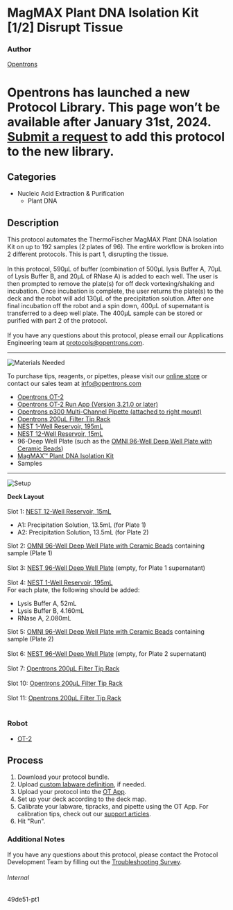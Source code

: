 # MagMAX Plant DNA Isolation Kit [1/2] Disrupt Tissue

### Author
[Opentrons](https://opentrons.com/)


# Opentrons has launched a new Protocol Library. This page won’t be available after January 31st, 2024. [Submit a request](https://docs.google.com/forms/d/e/1FAIpQLSdYYp9QCKow4nn0KlCVsMS3HX0eJ0N9O7-erajKvcpT0lWbSg/viewform) to add this protocol to the new library.

## Categories
* Nucleic Acid Extraction & Purification
	* Plant DNA


## Description
This protocol automates the ThermoFischer MagMAX Plant DNA Isolation Kit on up to 192 samples (2 plates of 96). The entire workflow is broken into 2 different protocols. This is part 1, disrupting the tissue.</br>
</br>
In this protocol, 590µL of buffer (combination of 500µL lysis Buffer A, 70µL of Lysis Buffer B, and 20µL of RNase A) is added to each well. The user is then prompted to remove the plate(s) for off deck vortexing/shaking and incubation. Once incubation is complete, the user returns the plate(s) to the deck and the robot will add 130µL of the precipitation solution. After one final incubation off the robot and a spin down, 400µL of supernatant is transferred to a deep well plate. The 400µL sample can be stored or purified with part 2 of the protocol.
</br>
</br>
If you have any questions about this protocol, please email our Applications Engineering team at [protocols@opentrons.com](mailto:protocols@opentrons.com).

---
![Materials Needed](https://s3.amazonaws.com/opentrons-protocol-library-website/custom-README-images/001-General+Headings/materials.png)

To purchase tips, reagents, or pipettes, please visit our [online store](https://shop.opentrons.com/) or contact our sales team at [info@opentrons.com](mailto:info@opentrons.com)

* [Opentrons OT-2](https://shop.opentrons.com/collections/ot-2-robot/products/ot-2)
* [Opentrons OT-2 Run App (Version 3.21.0 or later)](https://opentrons.com/ot-app/)
* [Opentrons p300 Multi-Channel Pipette (attached to right mount)](https://shop.opentrons.com/collections/ot-2-robot/products/8-channel-electronic-pipette)
* [Opentrons 200µL Filter Tip Rack](https://shop.opentrons.com/collections/opentrons-tips)
* [NEST 1-Well Reservoir, 195mL](https://shop.opentrons.com/collections/verified-labware/products/nest-1-well-reservoir-195-ml)
* [NEST 12-Well Reservoir, 15mL](https://shop.opentrons.com/collections/verified-labware/products/nest-12-well-reservoir-15-ml)
* 96-Deep Well Plate (such as the [OMNI 96-Well Deep Well Plate with Ceramic Beads](https://www.omni-inc.com/consumables/well-plates/2-pack-96-well-plate-1-4mm-ceramic.html))
* [MagMAX™ Plant DNA Isolation Kit](https://www.thermofisher.com/order/catalog/product/A32549#/A32549)
* Samples


---
![Setup](https://s3.amazonaws.com/opentrons-protocol-library-website/custom-README-images/001-General+Headings/Setup.png)

**Deck Layout**</br>
</br>
Slot 1: [NEST 12-Well Reservoir, 15mL](https://shop.opentrons.com/collections/verified-labware/products/nest-12-well-reservoir-15-ml)</br>
* A1: Precipitation Solution, 13.5mL (for Plate 1)
* A2: Precipitation Solution, 13.5mL (for Plate 2)


Slot 2: [OMNI 96-Well Deep Well Plate with Ceramic Beads](https://www.omni-inc.com/consumables/well-plates/2-pack-96-well-plate-1-4mm-ceramic.html) containing sample (Plate 1)</br>
</br>
Slot 3: [NEST 96-Well Deep Well Plate](https://labware.opentrons.com/nest_96_wellplate_2ml_deep?category=wellPlate) (empty, for Plate 1 supernatant)</br>
</br>
Slot 4: [NEST 1-Well Reservoir, 195mL](https://shop.opentrons.com/collections/verified-labware/products/nest-1-well-reservoir-195-ml)</br>
For each plate, the following should be added:
* Lysis Buffer A, 52mL
* Lysis Buffer B, 4.160mL
* RNase A, 2.080mL


Slot 5: [OMNI 96-Well Deep Well Plate with Ceramic Beads](https://www.omni-inc.com/consumables/well-plates/2-pack-96-well-plate-1-4mm-ceramic.html) containing sample (Plate 2)</br>
</br>
Slot 6: [NEST 96-Well Deep Well Plate](https://labware.opentrons.com/nest_96_wellplate_2ml_deep?category=wellPlate) (empty, for Plate 2 supernatant)</br>
</br>
Slot 7: [Opentrons 200µL Filter Tip Rack](https://shop.opentrons.com/collections/opentrons-tips)</br>
</br>
Slot 10: [Opentrons 200µL Filter Tip Rack](https://shop.opentrons.com/collections/opentrons-tips)</br>
</br>
Slot 11: [Opentrons 200µL Filter Tip Rack](https://shop.opentrons.com/collections/opentrons-tips)</br>
</br>


### Robot
* [OT-2](https://opentrons.com/ot-2)

## Process

1. Download your protocol bundle.
2. Upload [custom labware definition](https://support.opentrons.com/en/articles/3136506-using-labware-in-your-protocols), if needed.
3. Upload your protocol into the [OT App](https://opentrons.com/ot-app).
4. Set up your deck according to the deck map.
5. Calibrate your labware, tipracks, and pipette using the OT App. For calibration tips, check out our [support articles](https://support.opentrons.com/en/collections/1559720-guide-for-getting-started-with-the-ot-2).
6. Hit "Run".

### Additional Notes
If you have any questions about this protocol, please contact the Protocol Development Team by filling out the [Troubleshooting Survey](https://protocol-troubleshooting.paperform.co/).

###### Internal
49de51-pt1
